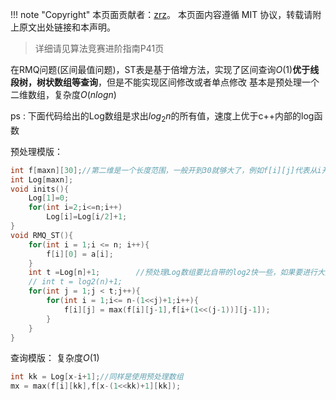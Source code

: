 !!! note "Copyright"
    本页面贡献者：[zrz](https://github.com/BehindShadow)。
    本页面内容遵循 MIT 协议，转载请附上原文出处链接和本声明。
    
> 详细请见算法竞赛进阶指南P41页

在RMQ问题(区间最值问题)，ST表是基于倍增方法，实现了区间查询$O(1)$**优于线段树，树状数组等查询**，但是不能实现区间修改或者单点修改
基本是预处理一个二维数组，复杂度$O(nlogn)$

ps : 下面代码给出的Log数组是求出$log_2n$的所有值，速度上优于c++内部的log函数

预处理模版：
```cpp
int f[maxn][30];//第二维是一个长度范围，一般开到30就够大了，例如f[i][j]代表从i开始长度为2^j区间的最值
int Log[maxn];
void inits(){
    Log[1]=0;
    for(int i=2;i<=n;i++)
        Log[i]=Log[i/2]+1;
}
void RMQ_ST(){
    for(int i = 1;i <= n; i++){
        f[i][0] = a[i];
    }
    int t =Log[n]+1;        //预处理Log数组要比自带的log2快一些，如果要进行大量的区间查询，最好是预处理一下
    // int t = log2(n)+1;
    for(int j = 1;j < t;j++){
        for(int i = 1;i<= n-(1<<j)+1;i++){
            f[i][j] = max(f[i][j-1],f[i+(1<<(j-1))][j-1]);
        }
    }
}
```

查询模版：
复杂度$O(1)$
```c++
int kk = Log[x-i+1];//同样是使用预处理数组
mx = max(f[i][kk],f[x-(1<<kk)+1][kk]);
```